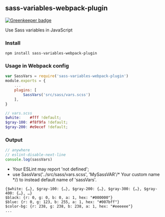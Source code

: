 ## sass-variables-webpack-plugin

[![Greenkeeper badge](https://badges.greenkeeper.io/chiaweilee/sass-variables-webpack-plugin.svg)](https://greenkeeper.io/)

Use Sass variables in JavaScript

### Install
```terminal
npm install sass-variables-webpack-plugin
```

### Usage in Webpack config
```js
var SassVars = require('sass-variables-webpack-plugin')
module.exports = {
    ...
    plugins: [
        SassVars('src/sass/vars.scss')
    ],
}
```

```scss
// vars.scss
$white:    #fff !default;
$gray-100: #f8f9fa !default;
$gray-200: #e9ecef !default;
```

### Output

```js
// anywhere
// eslint-disable-next-line
console.log(sassVars)
```

* Your ESLint may report 'not defined';
* use SassVars('../src/sass/vars.scss', 'MySassVAR'/* Your custom name */) to instead default name of 'sassVars'.

```console
{$white: {…}, $gray-100: {…}, $gray-200: {…}, $gray-300: {…}, $gray-400: {…}, …}
$black: {r: 0, g: 0, b: 0, a: 1, hex: "#000000"}
$blue: {r: 0, g: 123, b: 255, a: 1, hex: "#007bff"}
$color-bg: {r: 238, g: 238, b: 238, a: 1, hex: "#eeeeee"}
...
```
